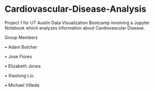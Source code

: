 # Cardiovascular-Disease-Analysis
Project 1 for UT Austin Data Visualization Bootcamp involving a Jupyter Notebook which analyzes information about Cardiovascular Disease.

Group Members

• Adam Butcher

• Jose Flores

• Elizabeth Jones

• Xiaolong Liu

• Michael Villeda
